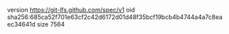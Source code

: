 version https://git-lfs.github.com/spec/v1
oid sha256:685ca52f701e63cf2c42d6172d01d48f35bcf19bcb4b4744a4a7c8eaec34641d
size 7564
